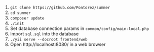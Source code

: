 1. `git clone https://github.com/Pontorez/summer`
2. `cd summer`
3. `composer update`
4. `./init`
5. Set database connection params in `common/config/main-local.php`
6. Import `sql.sql` into the database
7. `./yii serve --docroot frontend/web`
8. Open http://localhost:8080/ in a web browser
